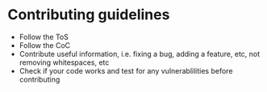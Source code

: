 # Contributing guidelines
- Follow the ToS
- Follow the CoC
- Contribute useful information, i.e. fixing a bug, adding a feature, etc, not removing whitespaces, etc
- Check if your code works and test for any vulnerablilities before contributing
